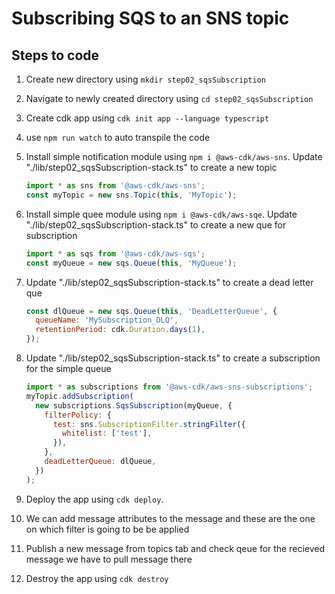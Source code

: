 # Subscribing SQS to an SNS topic

## Steps to code

1. Create new directory using `mkdir step02_sqsSubscription`
2. Navigate to newly created directory using `cd step02_sqsSubscription`
3. Create cdk app using `cdk init app --language typescript`
4. use `npm run watch` to auto transpile the code
5. Install simple notification module using `npm i @aws-cdk/aws-sns`. Update "./lib/step02_sqsSubscription-stack.ts" to create a new topic

   ```js
   import * as sns from '@aws-cdk/aws-sns';
   const myTopic = new sns.Topic(this, 'MyTopic');
   ```

6. Install simple quee module using `npm i @aws-cdk/aws-sqe`. Update "./lib/step02_sqsSubscription-stack.ts" to create a new que for subscription

   ```js
   import * as sqs from '@aws-cdk/aws-sqs';
   const myQueue = new sqs.Queue(this, 'MyQueue');
   ```

7. Update "./lib/step02_sqsSubscription-stack.ts" to create a dead letter que

   ```js
   const dlQueue = new sqs.Queue(this, 'DeadLetterQueue', {
     queueName: 'MySubscription_DLQ',
     retentionPeriod: cdk.Duration.days(1),
   });
   ```

8. Update "./lib/step02_sqsSubscription-stack.ts" to create a subscription for the simple queue

   ```js
   import * as subscriptions from '@aws-cdk/aws-sns-subscriptions';
   myTopic.addSubscription(
     new subscriptions.SqsSubscription(myQueue, {
       filterPolicy: {
         test: sns.SubscriptionFilter.stringFilter({
           whitelist: ['test'],
         }),
       },
       deadLetterQueue: dlQueue,
     })
   );
   ```

9. Deploy the app using `cdk deploy`.

10. We can add message attributes to the message and these are the one on which filter is going to be be applied

11. Publish a new message from topics tab and check qeue for the recieved message we have to pull message there
12. Destroy the app using `cdk destroy`
